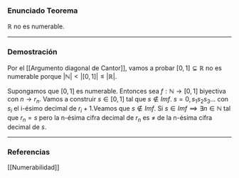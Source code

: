 ### Enunciado Teorema

$\mathbb R$ no es numerable.

---
### Demostración

Por el [[Argumento diagonal de Cantor]], vamos a probar $[0,1] \subsetneq \mathbb R$ no es numerable porque $|\mathbb N| < |[0,1]| \le |\mathbb R|$. 

Supongamos que $[0,1]$ es numerable. Entonces sea $f : \mathbb N \rightarrow [0,1]$ biyectiva con $n \rightarrow r_n$. Vamos a construir $s \in [0,1]$ tal que $s \not \in Imf$. $s = 0,s_1s_2s_3\dots$ con $s_i$ el i-ésimo decimal de $r_i + 1$.Veamos que $s \not \in Imf$. Si $s \in Imf \implies \exists n \in \mathbb N$ tal que $r_n = s$ pero la n-ésima cifra decimal de $r_n$ es $\not =$ de la n-ésima cifra decimal de $s$.

---
### Referencias

[[Numerabilidad]]